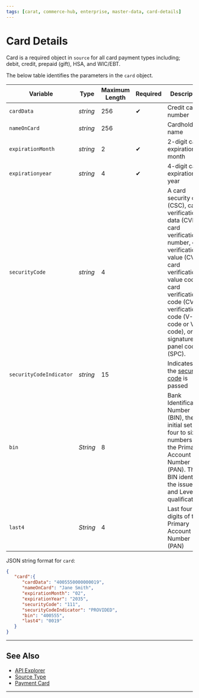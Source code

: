 ```yaml
---
tags: [carat, commerce-hub, enterprise, master-data, card-details]
---
```



# Card Details

Card is a required object in `source` for all card payment types including; debit, credit, prepaid (gift), HSA, and WIC/EBT. 

<!--
type: tab
title: card
-->

The below table identifies the parameters in the `card` object.

| Variable | Type | Maximum Length | Required | Description |
| -------- | -- | ------------ | -----| ------------------ |
| `cardData` | *string* | 256 |  &#10004; | Credit card number |
| `nameOnCard` | *string* | 256 | | Cardholder name |
| `expirationMonth` | *string* | 2 |  &#10004; | 2-digit card expiration month |
| `expirationyear` | *string* | 4 | &#10004; | 4-digit card expiration year |
| `securityCode` | *string* | 4 | | A card security code (CSC), card verification data (CVD), card verification number, card verification value (CVV), card verification value code, card verification code (CVC), verification code (V-code or V code), or signature panel code (SPC). |
| `securityCodeIndicator` | *string* | 15 | | Indicates how the [security code](?path=docs/Resources/Guides/Fraud/Security-Code.md#security-code-indicator) is passed |
| `bin` | *String* | 8 | | Bank Identification Number (BIN), the initial set of four to six numbers of the Primary Account Number (PAN). The BIN identifies the issuer and Level 2/3 qualifications. |
| `last4` | *String* | 4 | | Last four digits of the Primary Account Number (PAN) |


<!--
type: tab
title: JSON Example
-->

JSON string format for `card`:

```json
{
   "card":{
      "cardData": "4005550000000019",
      "nameOnCard": "Jane Smith",
      "expirationMonth": "02",
      "expirationYear": "2035",
      "securityCode": "111",
      "securityCodeIndicator": "PROVIDED",
      "bin": "400555",
      "last4": "0019"
   }
}
```

<!-- type: tab-end -->

---

## See Also

- [API Explorer](../api/?type=post&path=/payments/v1/charges)
- [Source Type](?path=docs/Resources/Guides/Payment-Sources/Source-Type.md)
- [Payment Card](?path=docs/Resources/Guides/Payment-Sources/Payment-Card.md)

---